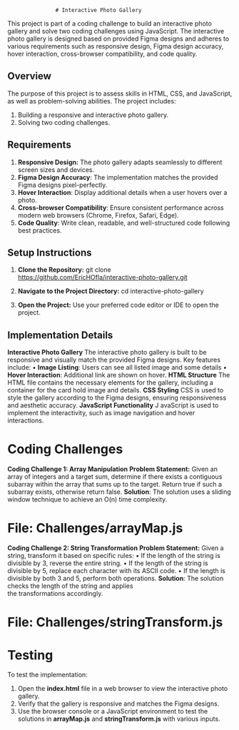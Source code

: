                    # Interactive Photo Gallery

This project is part of a coding challenge to build an interactive photo 
gallery and solve two coding challenges using JavaScript. The interactive photo
gallery is designed based on provided Figma designs and adheres to various requirements
such as responsive design, Figma design accuracy, hover interaction,
 cross-browser compatibility, and code quality.

## Overview
 The purpose of this project is to assess skills in
 HTML, CSS, and JavaScript, as well as problem-solving abilities.
 The project includes:

1.	Building a responsive and interactive photo gallery.
2.	Solving two coding challenges.

## Requirements
1.	**Responsive Design:** The photo gallery adapts seamlessly to 
       different screen sizes and devices.
2.	**Figma Design Accuracy**: The implementation matches the provided
       Figma designs pixel-perfectly.
3.	**Hover Interaction**: Display additional details when a user hovers over a photo.
4.	**Cross-browser Compatibility**: Ensure consistent performance across modern web 
       browsers (Chrome, Firefox, Safari, Edge).
5.	**Code Quality**: Write clean, readable, and well-structured code following best practices.
## Setup Instructions
1.	**Clone the Repository:**
         git clone https://github.com/EricHOfla/interactive-photo-gallery.git

2.	**Navigate to the Project Directory:**
          cd interactive-photo-gallery 
3.	**Open the Project:** Use your preferred code editor or IDE to open the project.

   ## Implementation Details
   **Interactive Photo Gallery**
        The interactive photo gallery is built to be responsive and visually match the provided Figma designs. Key features include:
•	**Image Listing**: Users can see all listed image and some details
•	**Hover Interaction**: Additional link are shown on hover.
  **HTML Structure**
     The HTML file contains the necessary elements for the gallery, including a container for the card hold image and details.
  **CSS Styling**
     CSS is used to style the gallery according to the Figma designs, ensuring responsiveness and aesthetic accuracy.
  **JavaScript Functionality**
J    avaScript is used to implement the interactivity, such as image navigation 
     and hover interactions.

# Coding Challenges
  **Coding Challenge 1: Array Manipulation**
  **Problem Statement:** Given an array of integers and a target sum, determine if there exists a contiguous subarray within the array that sums up to the target. Return true if such a subarray exists, otherwise return false.
  **Solution**: The solution uses a sliding window technique to achieve an O(n) time complexity.

# File: Challenges/arrayMap.js
**Coding Challenge 2: String Transformation**
**Problem Statement:** Given a string, transform it based on specific rules:
•	If the length of the string is divisible by 3, reverse the entire string.
•	If the length of the string is divisible by 5, replace each character with its ASCII code.
•	If the length is divisible by both 3 and 5, perform both operations.
**Solution**: The solution checks the length of the string and applies   
   the transformations    accordingly.

# File: Challenges/stringTransform.js
# Testing
 To test the implementation:
1.	Open the **index.html** file in a web browser to view the interactive photo gallery.
2.	Verify that the gallery is responsive and matches the Figma designs.
3.	Use the browser console or a JavaScript environment to test the solutions in **arrayMap.js** and **stringTransform.js** with various inputs.
